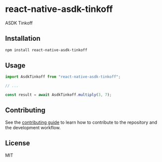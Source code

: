 # react-native-asdk-tinkoff

ASDK Tinkoff

## Installation

```sh
npm install react-native-asdk-tinkoff
```

## Usage

```js
import AsdkTinkoff from "react-native-asdk-tinkoff";

// ...

const result = await AsdkTinkoff.multiply(3, 7);
```

## Contributing

See the [contributing guide](CONTRIBUTING.md) to learn how to contribute to the repository and the development workflow.

## License

MIT
